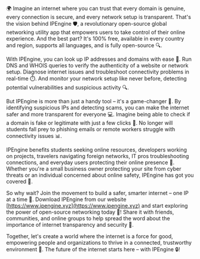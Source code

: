 🌍 Imagine an internet where you can trust that every domain is genuine, every connection is secure, and every network setup is transparent. That's the vision behind IPEngine 🛡️, a revolutionary open-source global networking utility app that empowers users to take control of their online experience. And the best part? It's 100% free, available in every country and region, supports all languages, and is fully open-source 🔍.

With IPEngine, you can look up IP addresses and domains with ease 📡. Run DNS and WHOIS queries to verify the authenticity of a website or network setup. Diagnose internet issues and troubleshoot connectivity problems in real-time ⏱️. And monitor your network setup like never before, detecting potential vulnerabilities and suspicious activity 🔍.

But IPEngine is more than just a handy tool – it's a game-changer 🚀. By identifying suspicious IPs and detecting scams, you can make the internet safer and more transparent for everyone 💻. Imagine being able to check if a domain is fake or legitimate with just a few clicks 👀. No longer will students fall prey to phishing emails or remote workers struggle with connectivity issues 📊.

IPEngine benefits students seeking online resources, developers working on projects, travelers navigating foreign networks, IT pros troubleshooting connections, and everyday users protecting their online presence 💪. Whether you're a small business owner protecting your site from cyber threats or an individual concerned about online safety, IPEngine has got you covered 🌟.

So why wait? Join the movement to build a safer, smarter internet – one IP at a time 🔁. Download IPEngine from our website [https://www.ipengine.xyz](https://www.ipengine.xyz) and start exploring the power of open-source networking today 🚀! Share it with friends, communities, and online groups to help spread the word about the importance of internet transparency and security 💬.

Together, let's create a world where the internet is a force for good, empowering people and organizations to thrive in a connected, trustworthy environment 🌟. The future of the internet starts here – with IPEngine 🔒!